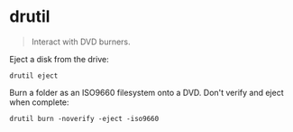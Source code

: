 drutil
======

> Interact with DVD burners.

Eject a disk from the drive:

    drutil eject

Burn a folder as an ISO9660 filesystem onto a DVD. Don't verify and eject when complete:

    drutil burn -noverify -eject -iso9660
